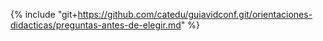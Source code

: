 <!-- para editar el contenido de esta página ve a https://github.com/catedu/guiavidconf/edit/master/orientaciones-didacticas/preguntas-antes-de-elegir.md
-->

{% include "git+https://github.com/catedu/guiavidconf.git/orientaciones-didacticas/preguntas-antes-de-elegir.md" %}